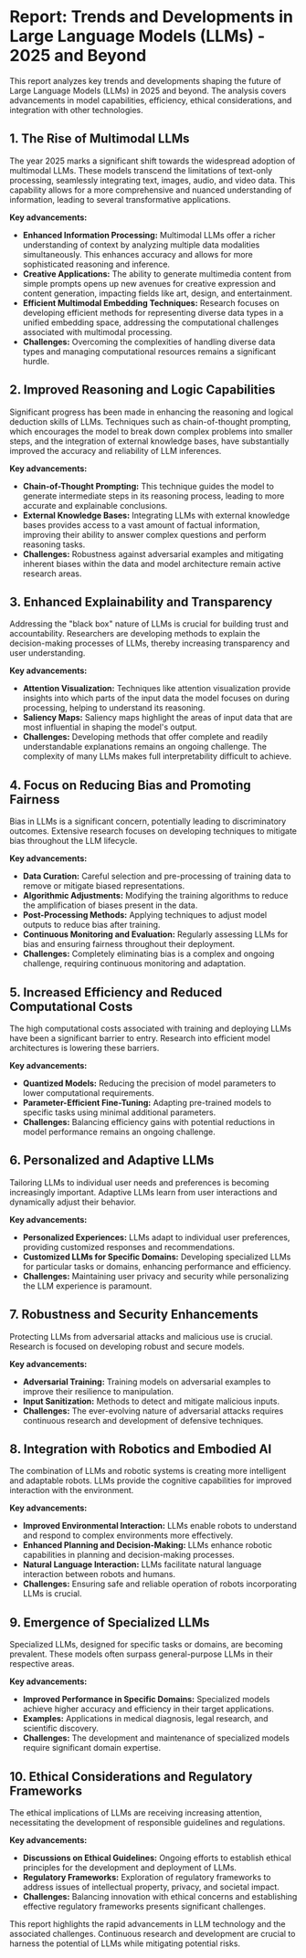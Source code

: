 # Report: Trends and Developments in Large Language Models (LLMs) - 2025 and Beyond

This report analyzes key trends and developments shaping the future of Large Language Models (LLMs) in 2025 and beyond.  The analysis covers advancements in model capabilities, efficiency, ethical considerations, and integration with other technologies.

## 1. The Rise of Multimodal LLMs

The year 2025 marks a significant shift towards the widespread adoption of multimodal LLMs.  These models transcend the limitations of text-only processing, seamlessly integrating text, images, audio, and video data. This capability allows for a more comprehensive and nuanced understanding of information, leading to several transformative applications.

**Key advancements:**

* **Enhanced Information Processing:** Multimodal LLMs offer a richer understanding of context by analyzing multiple data modalities simultaneously. This enhances accuracy and allows for more sophisticated reasoning and inference.
* **Creative Applications:**  The ability to generate multimedia content from simple prompts opens up new avenues for creative expression and content generation, impacting fields like art, design, and entertainment.
* **Efficient Multimodal Embedding Techniques:** Research focuses on developing efficient methods for representing diverse data types in a unified embedding space, addressing the computational challenges associated with multimodal processing.
* **Challenges:**  Overcoming the complexities of handling diverse data types and managing computational resources remains a significant hurdle.

## 2.  Improved Reasoning and Logic Capabilities

Significant progress has been made in enhancing the reasoning and logical deduction skills of LLMs.  Techniques such as chain-of-thought prompting, which encourages the model to break down complex problems into smaller steps, and the integration of external knowledge bases, have substantially improved the accuracy and reliability of LLM inferences.

**Key advancements:**

* **Chain-of-Thought Prompting:**  This technique guides the model to generate intermediate steps in its reasoning process, leading to more accurate and explainable conclusions.
* **External Knowledge Bases:** Integrating LLMs with external knowledge bases provides access to a vast amount of factual information, improving their ability to answer complex questions and perform reasoning tasks.
* **Challenges:** Robustness against adversarial examples and mitigating inherent biases within the data and model architecture remain active research areas.


## 3.  Enhanced Explainability and Transparency

Addressing the "black box" nature of LLMs is crucial for building trust and accountability.  Researchers are developing methods to explain the decision-making processes of LLMs, thereby increasing transparency and user understanding.

**Key advancements:**

* **Attention Visualization:**  Techniques like attention visualization provide insights into which parts of the input data the model focuses on during processing, helping to understand its reasoning.
* **Saliency Maps:**  Saliency maps highlight the areas of input data that are most influential in shaping the model's output.
* **Challenges:**  Developing methods that offer complete and readily understandable explanations remains an ongoing challenge.  The complexity of many LLMs makes full interpretability difficult to achieve.

## 4.  Focus on Reducing Bias and Promoting Fairness

Bias in LLMs is a significant concern, potentially leading to discriminatory outcomes.  Extensive research focuses on developing techniques to mitigate bias throughout the LLM lifecycle.

**Key advancements:**

* **Data Curation:** Careful selection and pre-processing of training data to remove or mitigate biased representations.
* **Algorithmic Adjustments:**  Modifying the training algorithms to reduce the amplification of biases present in the data.
* **Post-Processing Methods:** Applying techniques to adjust model outputs to reduce bias after training.
* **Continuous Monitoring and Evaluation:**  Regularly assessing LLMs for bias and ensuring fairness throughout their deployment.
* **Challenges:**  Completely eliminating bias is a complex and ongoing challenge, requiring continuous monitoring and adaptation.

## 5. Increased Efficiency and Reduced Computational Costs

The high computational costs associated with training and deploying LLMs have been a significant barrier to entry.  Research into efficient model architectures is lowering these barriers.

**Key advancements:**

* **Quantized Models:**  Reducing the precision of model parameters to lower computational requirements.
* **Parameter-Efficient Fine-Tuning:**  Adapting pre-trained models to specific tasks using minimal additional parameters.
* **Challenges:**  Balancing efficiency gains with potential reductions in model performance remains an ongoing challenge.


## 6. Personalized and Adaptive LLMs

Tailoring LLMs to individual user needs and preferences is becoming increasingly important. Adaptive LLMs learn from user interactions and dynamically adjust their behavior.

**Key advancements:**

* **Personalized Experiences:**  LLMs adapt to individual user preferences, providing customized responses and recommendations.
* **Customized LLMs for Specific Domains:**  Developing specialized LLMs for particular tasks or domains, enhancing performance and efficiency.
* **Challenges:**  Maintaining user privacy and security while personalizing the LLM experience is paramount.

## 7. Robustness and Security Enhancements

Protecting LLMs from adversarial attacks and malicious use is crucial.  Research is focused on developing robust and secure models.

**Key advancements:**

* **Adversarial Training:**  Training models on adversarial examples to improve their resilience to manipulation.
* **Input Sanitization:**  Methods to detect and mitigate malicious inputs.
* **Challenges:**  The ever-evolving nature of adversarial attacks requires continuous research and development of defensive techniques.

## 8. Integration with Robotics and Embodied AI

The combination of LLMs and robotic systems is creating more intelligent and adaptable robots. LLMs provide the cognitive capabilities for improved interaction with the environment.

**Key advancements:**

* **Improved Environmental Interaction:**  LLMs enable robots to understand and respond to complex environments more effectively.
* **Enhanced Planning and Decision-Making:**  LLMs enhance robotic capabilities in planning and decision-making processes.
* **Natural Language Interaction:**  LLMs facilitate natural language interaction between robots and humans.
* **Challenges:**  Ensuring safe and reliable operation of robots incorporating LLMs is crucial.

## 9. Emergence of Specialized LLMs

Specialized LLMs, designed for specific tasks or domains, are becoming prevalent. These models often surpass general-purpose LLMs in their respective areas.

**Key advancements:**

* **Improved Performance in Specific Domains:**  Specialized models achieve higher accuracy and efficiency in their target applications.
* **Examples:**  Applications in medical diagnosis, legal research, and scientific discovery.
* **Challenges:**  The development and maintenance of specialized models require significant domain expertise.


## 10. Ethical Considerations and Regulatory Frameworks

The ethical implications of LLMs are receiving increasing attention, necessitating the development of responsible guidelines and regulations.

**Key advancements:**

* **Discussions on Ethical Guidelines:**  Ongoing efforts to establish ethical principles for the development and deployment of LLMs.
* **Regulatory Frameworks:**  Exploration of regulatory frameworks to address issues of intellectual property, privacy, and societal impact.
* **Challenges:**  Balancing innovation with ethical concerns and establishing effective regulatory frameworks presents significant challenges.


This report highlights the rapid advancements in LLM technology and the associated challenges.  Continuous research and development are crucial to harness the potential of LLMs while mitigating potential risks.